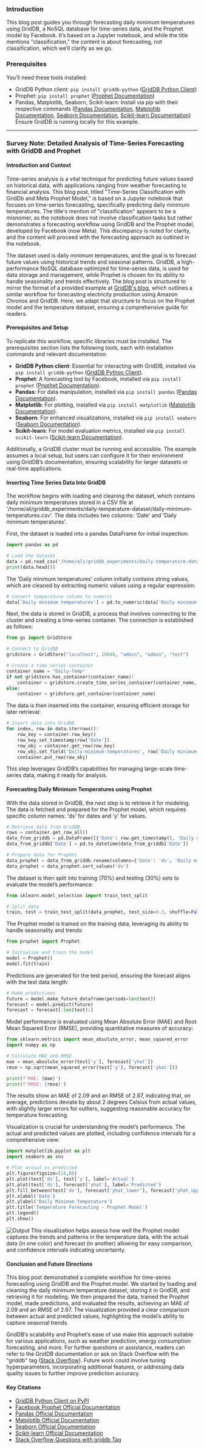 ### Introduction
This blog post guides you through forecasting daily minimum temperatures using GridDB, a NoSQL database for time-series data, and the Prophet model by Facebook. It’s based on a Jupyter notebook, and while the title mentions "classification," the content is about forecasting, not classification, which we’ll clarify as we go.

### Prerequisites
You’ll need these tools installed:
- GridDB Python client: `pip install griddb-python` ([GridDB Python Client](https://pypi.org/project/griddb-python/))
- Prophet: `pip install prophet` ([Prophet Documentation](https://facebook.github.io/prophet/))
- Pandas, Matplotlib, Seaborn, Scikit-learn: Install via pip with their respective commands ([Pandas Documentation](https://pandas.pydata.org/), [Matplotlib Documentation](https://matplotlib.org/), [Seaborn Documentation](https://seaborn.pydata.org/), [Scikit-learn Documentation](https://scikit-learn.org/))
Ensure GridDB is running locally for this example.

---

### Survey Note: Detailed Analysis of Time-Series Forecasting with GridDB and Prophet

#### Introduction and Context
Time-series analysis is a vital technique for predicting future values based on historical data, with applications ranging from weather forecasting to financial analysis. This blog post, titled "Time-Series Classification with GridDb and Meta Prophet Model," is based on a Jupyter notebook that focuses on time-series forecasting, specifically predicting daily minimum temperatures. The title's mention of "classification" appears to be a misnomer, as the notebook does not involve classification tasks but rather demonstrates a forecasting workflow using GridDB and the Prophet model, developed by Facebook (now Meta). This discrepancy is noted for clarity, and the content will proceed with the forecasting approach as outlined in the notebook.

The dataset used is daily minimum temperatures, and the goal is to forecast future values using historical trends and seasonal patterns. GridDB, a high-performance NoSQL database optimized for time-series data, is used for data storage and management, while Prophet is chosen for its ability to handle seasonality and trends effectively. The blog post is structured to mirror the format of a provided example at [GridDB's blog](https://griddb.net/en/blog/time-series-classification-with-amazon-chronos-model-with-griddb/), which outlines a similar workflow for forecasting electricity production using Amazon Chronos and GridDB. Here, we adapt that structure to focus on the Prophet model and the temperature dataset, ensuring a comprehensive guide for readers.

#### Prerequisites and Setup
To replicate this workflow, specific libraries must be installed. The prerequisites section lists the following tools, each with installation commands and relevant documentation:

- **GridDB Python client**: Essential for interacting with GridDB, installed via `pip install griddb-python` ([GridDB Python Client](https://pypi.org/project/griddb-python/)).
- **Prophet**: A forecasting tool by Facebook, installed via `pip install prophet` ([Prophet Documentation](https://facebook.github.io/prophet/)).
- **Pandas**: For data manipulation, installed via `pip install pandas` ([Pandas Documentation](https://pandas.pydata.org/)).
- **Matplotlib**: For plotting, installed via `pip install matplotlib` ([Matplotlib Documentation](https://matplotlib.org/)).
- **Seaborn**: For enhanced visualizations, installed via `pip install seaborn` ([Seaborn Documentation](https://seaborn.pydata.org/)).
- **Scikit-learn**: For model evaluation metrics, installed via `pip install scikit-learn` ([Scikit-learn Documentation](https://scikit-learn.org/)).

Additionally, a GridDB cluster must be running and accessible. The example assumes a local setup, but users can configure it for their environment using GridDB’s documentation, ensuring scalability for larger datasets or real-time applications.

#### Inserting Time Series Data Into GridDB
The workflow begins with loading and cleaning the dataset, which contains daily minimum temperatures stored in a CSV file at '/home/ali/griddb_experiments/daily-temperature-dataset/daily-minimum-temperatures.csv'. The data includes two columns: 'Date' and 'Daily minimum temperatures'.

First, the dataset is loaded into a pandas DataFrame for initial inspection:

```python
import pandas as pd

# Load the dataset
data = pd.read_csv('/home/ali/griddb_experiments/daily-temperature-dataset/daily-minimum-temperatures.csv')
print(data.head())
```

The 'Daily minimum temperatures' column initially contains string values, which are cleaned by extracting numeric values using a regular expression:

```python
# Convert temperature column to numeric
data['Daily minimum temperatures'] = pd.to_numeric(data['Daily minimum temperatures'].str.extract('(\d+\.\d+)').squeeze(), errors='coerce')
```

Next, the data is stored in GridDB, a process that involves connecting to the cluster and creating a time-series container. The connection is established as follows:

```python
from gs import GridStore

# Connect to GridDB
gridstore = GridStore("localhost", 10040, "admin", "admin", "test")

# Create a time series container
container_name = "Daily-Temp"
if not gridstore.has_container(container_name):
    container = gridstore.create_time_series_container(container_name, "Daily-Temp", "Daily-Temp", "Daily-Temp", 10000)
else:
    container = gridstore.get_container(container_name)
```

The data is then inserted into the container, ensuring efficient storage for later retrieval:

```python
# Insert data into GridDB
for index, row in data.iterrows():
    row_key = container.row_key()
    row_key.set_timestamp(row['Date'])
    row_obj = container.get_row(row_key)
    row_obj.set_field('Daily-minimum-temperatures', row['Daily minimum temperatures'])
    container.put_row(row_obj)
```

This step leverages GridDB’s capabilities for managing large-scale time-series data, making it ready for analysis.

#### Forecasting Daily Minimum Temperatures using Prophet
With the data stored in GridDB, the next step is to retrieve it for modeling. The data is fetched and prepared for the Prophet model, which requires specific column names: 'ds' for dates and 'y' for values.

```python
# Retrieve data from GridDB
rows = container.get_row_all()
data_from_griddb = pd.DataFrame([{'Date': row.get_timestamp(), 'Daily minimum temperatures': row.get_field('Daily-minimum-temperatures')} for row in rows])
data_from_griddb['Date'] = pd.to_datetime(data_from_griddb['Date'])

# Prepare data for Prophet
data_prophet = data_from_griddb.rename(columns={'Date': 'ds', 'Daily minimum temperatures': 'y'})
data_prophet = data_prophet.sort_values('ds')
```

The dataset is then split into training (70%) and testing (30%) sets to evaluate the model’s performance:

```python
from sklearn.model_selection import train_test_split

# Split data
train, test = train_test_split(data_prophet, test_size=0.3, shuffle=False)
```

The Prophet model is trained on the training data, leveraging its ability to handle seasonality and trends:

```python
from prophet import Prophet

# Initialize and train the model
model = Prophet()
model.fit(train)
```

Predictions are generated for the test period, ensuring the forecast aligns with the test data length:

```python
# Make predictions
future = model.make_future_dataframe(periods=len(test))
forecast = model.predict(future)
forecast = forecast[-len(test):]
```

Model performance is evaluated using Mean Absolute Error (MAE) and Root Mean Squared Error (RMSE), providing quantitative measures of accuracy:

```python
from sklearn.metrics import mean_absolute_error, mean_squared_error
import numpy as np

# Calculate MAE and RMSE
mae = mean_absolute_error(test['y'], forecast['yhat'])
rmse = np.sqrt(mean_squared_error(test['y'], forecast['yhat']))

print(f'MAE: {mae}')
print(f'RMSE: {rmse}')
```

The results show an MAE of 2.09 and an RMSE of 2.67, indicating that, on average, predictions deviate by about 2 degrees Celsius from actual values, with slightly larger errors for outliers, suggesting reasonable accuracy for temperature forecasting.

Visualization is crucial for understanding the model’s performance. The actual and predicted values are plotted, including confidence intervals for a comprehensive view:

```python
import matplotlib.pyplot as plt
import seaborn as sns

# Plot actual vs predicted
plt.figure(figsize=(15,8))
plt.plot(test['ds'], test['y'], label='Actual')
plt.plot(test['ds'], forecast['yhat'], label='Predicted')
plt.fill_between(test['ds'], forecast['yhat_lower'], forecast['yhat_upper'], color='gray', alpha=0.2)
plt.xlabel('Date')
plt.ylabel('Daily Minimum Temperature')
plt.title('Temperature Forecasting - Prophet Model')
plt.legend()
plt.show()
```

![Output](https://github.com/FastianAbdullah/Time-Classification-with-GridDb-and-Metas-Prophet/blob/main/imgs/temp-forecast-img.png)
This visualization helps assess how well the Prophet model captures the trends and patterns in the temperature data, with the actual data (in one color) and forecast (in another) allowing for easy comparison, and confidence intervals indicating uncertainty.

#### Conclusion and Future Directions
This blog post demonstrated a complete workflow for time-series forecasting using GridDB and the Prophet model. We started by loading and cleaning the daily minimum temperature dataset, storing it in GridDB, and retrieving it for modeling. We then prepared the data, trained the Prophet model, made predictions, and evaluated the results, achieving an MAE of 2.09 and an RMSE of 2.67. The visualization provided a clear comparison between actual and predicted values, highlighting the model’s ability to capture seasonal trends.

GridDB’s scalability and Prophet’s ease of use make this approach suitable for various applications, such as weather prediction, energy consumption forecasting, and more. For further questions or assistance, readers can refer to the GridDB documentation or ask on Stack Overflow with the "griddb" tag ([Stack Overflow](https://stackoverflow.com/questions/ask?tags=griddb)). Future work could involve tuning hyperparameters, incorporating additional features, or addressing data quality issues to further improve prediction accuracy.

#### Key Citations
- [GridDB Python Client on PyPI](https://pypi.org/project/griddb-python/)
- [Facebook Prophet Official Documentation](https://facebook.github.io/prophet/)
- [Pandas Official Documentation](https://pandas.pydata.org/)
- [Matplotlib Official Documentation](https://matplotlib.org/)
- [Seaborn Official Documentation](https://seaborn.pydata.org/)
- [Scikit-learn Official Documentation](https://scikit-learn.org/)
- [Stack Overflow Questions with griddb Tag](https://stackoverflow.com/questions/ask?tags=griddb)